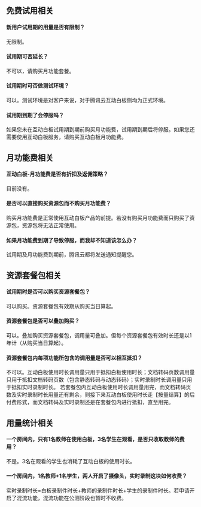 ## 免费试用相关

#### 新用户试用期的用量是否有限制？
无限制。

#### 试用期可否延长？
不可以，请购买月功能套餐。

#### 试用期时可否做测试环境？
可以。测试环境是对客户来说，对于腾讯云互动白板侧均为正式环境。

#### 试用期到期了会停服吗？
如果您未在互动白板试用期到期前购买月功能费，试用期到期后将停服。如果您还需要使用互动白板服务，请购买互动白板月功能费。

## 月功能费相关

#### 互动白板-月功能费是否有折扣及返佣策略？
目前没有。

#### 是否可以直接购买资源包而不购买月功能费？
购买月功能费是正常使用互动白板产品的前提。若没有购买月功能费而只购买了资源包，资源包将无法正常使用。

#### 如果月功能费到期了导致停服，而我却不知道该怎么办？
试用期及月功能费到期前，腾讯云都将发送通知提醒您。

## 资源套餐包相关

#### 试用期时是否可以购买资源套餐包？
可以购买。资源套餐包有效期从购买当日算起。

#### 资源套餐包是否可以叠加购买？
可以。叠加购买资源套餐包，调用量可叠加。但每个资源套餐包有效时长还是以1年计（从购买当日算起）。

#### 资源套餐包内每项功能所包含的调用量是否可以相互抵扣？
不可以。互动白板使用时长调用量只用于抵扣白板使用时长；文档转码页数调用量只用于抵扣文档转码页数（包含静态转码与动态转码）；实时录制时长调用量只用于抵扣实时录制时长。 若套餐包内互动白板使用时长调用量用完，而文档转码页数及实时录制时长用量还有剩余，则接下来互动白板使用时长走【按量结算】的后付费形式，而文档转码及实时录制还是在套餐包内进行抵扣，直至用完。

## 用量统计相关

#### 一个房间内，只有1名教师在使用白板，3名学生在观看，是否只收取教师的费用？
不是。3名在观看的学生也消耗了互动白板的使用时长。

#### 一个房间内，1名教师+1名学生，两人开启了摄像头，实时录制这块如何收费？
实时录制时长=白板录制件时长+教师的录制件时长+学生的录制件时长。若申请开启了混流功能，混流功能在公测阶段也暂时不收费。
